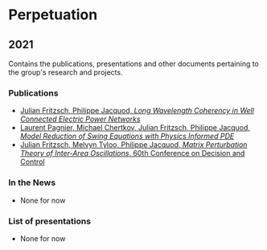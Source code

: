 # Perpetuation

## 2021

Contains the publications, presentations and other documents pertaining to the group's research and projects.

### Publications

* [Julian Fritzsch, Philippe Jacquod, *Long Wavelength Coherency in Well Connected Electric Power Networks*](https://github.com/GeeeHesso/Perpetuation/tree/master/2021/Papers/longwavelength)
* [Laurent Pagnier, Michael Chertkov, Julian Fritzsch, Philippe Jacquod, *Model Reduction of Swing Equations with Physics Informed PDE*](https://github.com/GeeeHesso/Perpetuation/tree/master/2021/Papers/PSCC)
* [Julian Fritzsch, Melvyn Tyloo, Philippe Jacquod, *Matrix Perturbation Theory of Inter-Area Oscillations*, 60th Conference on Decision and Control](https://github.com/GeeeHesso/Perpetuation/tree/master/2021/Papers/CDC)

### In the News

* None for now

### List of presentations

* None for now
